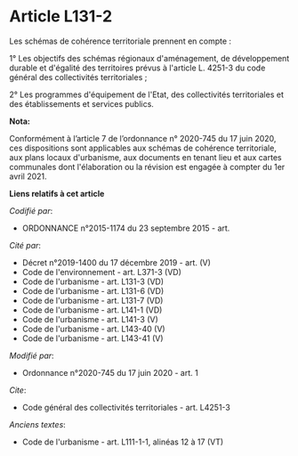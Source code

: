 # Article L131-2

Les schémas de cohérence territoriale prennent en compte :

1° Les objectifs des schémas régionaux d'aménagement, de développement durable et d'égalité des territoires prévus à
l'article L. 4251-3 du code général des collectivités territoriales ;

2° Les programmes d'équipement de l'Etat, des collectivités territoriales et des établissements et services publics.

**Nota:**

Conformément à l’article 7 de l’ordonnance n° 2020-745 du 17 juin 2020, ces dispositions sont applicables aux schémas de
cohérence territoriale, aux plans locaux d'urbanisme, aux documents en tenant lieu et aux cartes communales dont
l'élaboration ou la révision est engagée à compter du 1er avril 2021.

**Liens relatifs à cet article**

_Codifié par_:

  - ORDONNANCE n°2015-1174 du 23 septembre 2015 - art.

_Cité par_:

  - Décret n°2019-1400 du 17 décembre 2019 - art. (V)
  - Code de l'environnement - art. L371-3 (VD)
  - Code de l'urbanisme - art. L131-3 (VD)
  - Code de l'urbanisme - art. L131-6 (VD)
  - Code de l'urbanisme - art. L131-7 (VD)
  - Code de l'urbanisme - art. L141-1 (VD)
  - Code de l'urbanisme - art. L141-3 (V)
  - Code de l'urbanisme - art. L143-40 (V)
  - Code de l'urbanisme - art. L143-41 (V)

_Modifié par_:

  - Ordonnance n°2020-745 du 17 juin 2020 - art. 1

_Cite_:

  - Code général des collectivités territoriales - art. L4251-3

_Anciens textes_:

  - Code de l'urbanisme - art. L111-1-1, alinéas 12 à 17 (VT)
